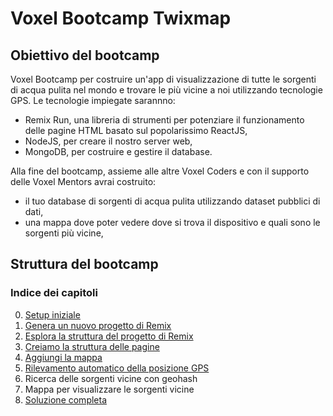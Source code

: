 # Voxel Bootcamp Twixmap

## Obiettivo del bootcamp

Voxel Bootcamp per costruire un'app di visualizzazione di tutte le sorgenti di acqua pulita nel mondo e trovare le più vicine a noi utilizzando tecnologie GPS. Le tecnologie impiegate sarannno:

- Remix Run, una libreria di strumenti per potenziare il funzionamento delle pagine HTML basato sul popolarissimo ReactJS,
- NodeJS, per creare il nostro server web,
- MongoDB, per costruire e gestire il database.

Alla fine del bootcamp, assieme alle altre Voxel Coders e con il supporto delle Voxel Mentors avrai costruito:

- il tuo database di sorgenti di acqua pulita utilizzando dataset pubblici di dati,
- una mappa dove poter vedere dove si trova il dispositivo e quali sono le sorgenti più vicine,

## Struttura del bootcamp

### Indice dei capitoli

0. [Setup iniziale](00-setup)
1. [Genera un nuovo progetto di Remix](01-genera-progetto/README.md)
2. [Esplora la struttura del progetto di Remix](02-esplora-struttura/README.md)
3. [Creiamo la struttura delle pagine](03-struttura-pagine/README.md)
4. [Aggiungi la mappa](04-aggiungi-mappa/README.md)
5. [Rilevamento automatico della posizione GPS](05-gps-automatico/README.md)
6. Ricerca delle sorgenti vicine con geohash
8. Mappa per visualizzare le sorgenti vicine
9. [Soluzione completa](twixmap)
